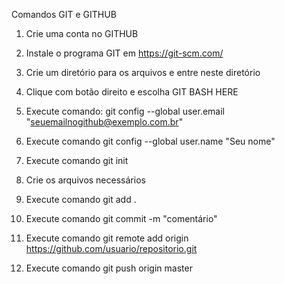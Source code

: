 Comandos GIT e GITHUB
1. Crie uma conta no GITHUB

2. Instale o programa GIT em https://git-scm.com/

3. Crie um diretório para os arquivos e entre neste diretório

4. Clique com botão direito e escolha GIT BASH HERE

5. Execute comando: git config --global user.email "seuemailnogithub@exemplo.com.br"

6. Execute comando git config --global user.name "Seu nome"

7. Execute comando git init

8. Crie os arquivos necessários

9. Execute comando git add .

10. Execute comando git commit -m "comentário"

11. Execute comando git remote add origin https://github.com/usuario/repositorio.git

12. Execute comando git push origin master